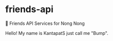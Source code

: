 # friends-api
🐶 Friends API Services for Nong Nong

Hello! My name is KantapatS just call me "Bump".
